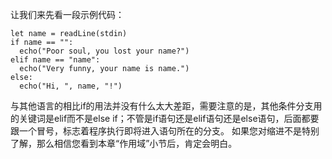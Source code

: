 让我们来先看一段示例代码：

    let name = readLine(stdin)
    if name == "":
      echo("Poor soul, you lost your name?")
    elif name == "name":
      echo("Very funny, your name is name.")
    else:
      echo("Hi, ", name, "!")

与其他语言的相比if的用法并没有什么太大差距，需要注意的是，其他条件分支用的关键词是elif而不是else if；不管是if语句还是elif语句还是else语句，后面都要跟一个冒号，标志着程序执行即将进入语句所在的分支。
如果您对缩进不是特别了解，那么相信您看到本章“作用域”小节后，肯定会明白。